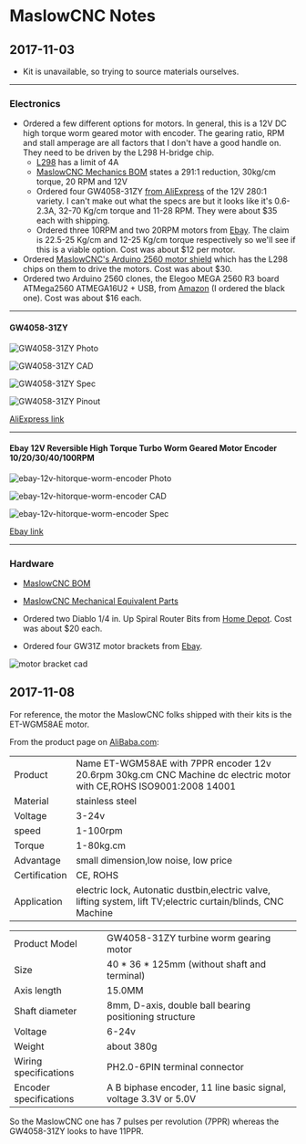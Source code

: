 MaslowCNC Notes
===

2017-11-03
---

* Kit is unavailable, so trying to source materials ourselves.

---

### Electronics

* Ordered a few different options for motors.
In general, this is a 12V DC high torque worm geared motor with encoder.
The gearing ratio, RPM and stall amperage are all factors that I don't have
a good handle on.  They need to be driven by the L298 H-bridge chip.
  - [L298](https://raw.githubusercontent.com/abetusk/dev/projects/maslowcnc/doc/L298_H_Bridge.pdf) has a limit of 4A
  - [MaslowCNC Mechanics BOM](https://github.com/MaslowCNC/Mechanics/blob/master/BOM.txt) states a 291:1 reduction, 30kg/cm torque, 20 RPM and 12V
  - Ordered four GW4058-31ZY [from AliExpress](https://www.aliexpress.com/item/GW4058-31ZY-DC-worm-gear-motor-With-Magnetic-Bipolar-hall-encoder-CW-CCW/32829395257.html) of the 12V 280:1 variety. I can't make out what the specs are but it looks like it's 0.6-2.3A, 32-70 Kg/cm torque and 11-28 RPM.  They were about $35 each with shipping.
  - Ordered three 10RPM and two 20RPM motors from [Ebay](https://www.ebay.com/itm/DC-12V-Reversible-High-Torque-Turbo-Worm-Geared-Motor-Encoder-10-20-30-40-100RPM/182326886308).  The claim is 22.5-25 Kg/cm and 12-25 Kg/cm torque respectively so we'll see if this is a viable option.  Cost was about $12 per motor.
* Ordered [MaslowCNC's Arduino 2560 motor shield](http://www.maslowcnc.com/store/arduino-shield) which has the L298 chips on them to drive the motors.  Cost was about $30.
* Ordered two Arduino 2560 clones, the Elegoo MEGA 2560 R3 board ATMega2560 ATMEGA16U2 + USB, from [Amazon](https://www.amazon.com/Elegoo-Board-ATmega2560-ATMEGA16U2-Arduino/dp/B01H4ZLZLQ/ref=sr_1_1) (I ordered the black one).  Cost was about $16 each.

---

#### GW4058-31ZY

![GW4058-31ZY Photo](https://raw.githubusercontent.com/abetusk/dev/release/projects/maslowcnc/img/GW4058-31ZY_photo.png)

![GW4058-31ZY CAD](https://raw.githubusercontent.com/abetusk/dev/release/projects/maslowcnc/img/GW4058-31ZY_cad.png)

![GW4058-31ZY Spec](https://raw.githubusercontent.com/abetusk/dev/release/projects/maslowcnc/img/GW4058-31ZY_spec.png)

![GW4058-31ZY Pinout](https://raw.githubusercontent.com/abetusk/dev/release/projects/maslowcnc/img/GW4058-31ZY_pinout.png)

[AliExpress link](https://www.aliexpress.com/item/GW4058-31ZY-DC-worm-gear-motor-With-Magnetic-Bipolar-hall-encoder-CW-CCW/32829395257.html)

---

#### Ebay 12V Reversible High Torque Turbo Worm Geared Motor Encoder 10/20/30/40/100RPM

![ebay-12v-hitorque-worm-encoder Photo](https://raw.githubusercontent.com/abetusk/dev/release/projects/maslowcnc/img/ebay-12v-hitorque-worm-encoder_photo.png)

![ebay-12v-hitorque-worm-encoder CAD](https://raw.githubusercontent.com/abetusk/dev/release/projects/maslowcnc/img/ebay-12v-hitorque-worm-encoder_cad.png)

![ebay-12v-hitorque-worm-encoder Spec](https://raw.githubusercontent.com/abetusk/dev/release/projects/maslowcnc/img/ebay-12v-hitorque-worm-encoder_spec.png)

[Ebay link](https://www.ebay.com/itm/DC-12V-Reversible-High-Torque-Turbo-Worm-Geared-Motor-Encoder-10-20-30-40-100RPM/182326886308)

---

### Hardware

* [MaslowCNC BOM](https://github.com/MaslowCNC/Mechanics/blob/master/BOM.txt)

* [MaslowCNC Mechanical Equivalent Parts](https://github.com/MaslowCNC/Mechanics/wiki/DIY-Kit-Mechanical-Equivalent-Parts)

* Ordered two Diablo 1/4 in. Up Spiral Router Bits from [Home Depot](https://www.homedepot.com/p/Diablo-1-4-in-Up-Spiral-Router-Bit-DR75101/204073552).  Cost was about $20 each.

* Ordered four GW31Z motor brackets from [Ebay](https://www.ebay.com/itm/GW31ZY-GW370-DC-Geared-Block-gear-Motor-bracket-Horizontal-mount-Paint-TH-3mm/182655289000).

![motor bracket cad](https://raw.githubusercontent.com/abetusk/dev/release/projects/maslowcnc/img/motor-bracket_cad.jpg)

2017-11-08
---

For reference, the motor the MaslowCNC folks shipped with their kits is the ET-WGM58AE motor.

From the product page on [AliBaba.com](https://etonm.en.alibaba.com/product/60665360361-803643106/ET_WGM58AE_with_7PPR_encoder_12v_20_6rpm_30kg_cm_CNC_Machine_dc_electric_motor.html):

|   |   |
|---|---|
| Product | Name ET-WGM58AE with 7PPR encoder 12v 20.6rpm 30kg.cm CNC Machine dc electric motor with CE,ROHS ISO9001:2008 14001 |
| Material | stainless steel |
| Voltage | 3-24v |
| speed | 1-100rpm |
| Torque | 1-80kg.cm |
| Advantage | small dimension,low noise, low price |
| Certification | CE, ROHS |
| Application | electric lock, Autonatic dustbin,electric valve, lifting system, lift TV;electric curtain/blinds, CNC Machine |


|   |   |
|---|---|
| Product Model | GW4058-31ZY turbine worm gearing motor |
| Size | 40 * 36 * 125mm (without shaft and terminal) |
| Axis length | 15.0MM |
| Shaft diameter | 8mm, D-axis, double ball bearing positioning structure |
| Voltage | 6-24v |
| Weight | about 380g |
| Wiring specifications | PH2.0-6PIN terminal connector |
| Encoder specifications | A B biphase encoder, 11 line basic signal, voltage 3.3V or 5.0V |

So the MaslowCNC one has 7 pulses per revolution (7PPR) whereas the GW4058-31ZY looks to have 11PPR.
